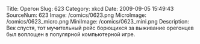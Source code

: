 Title: Орегон 
Slug: 623 
Category: xkcd 
Date: 2009-09-05 15:49:43 
SourceNum: 623 
Image: /comics/0623.png 
MicroImage: /comics/0623_micro.png 
MiniImage: /comics/0623_mini.png 
Description: Век спустя, тот мучительный рейс борющихся за выживание орегонцев был воплощен в популярной компьютерной игре. 

